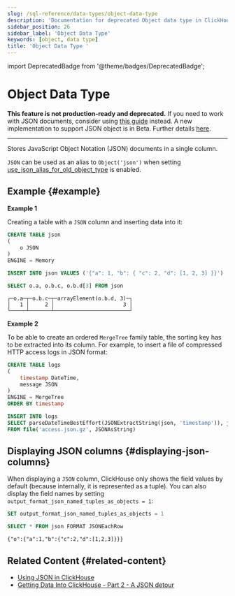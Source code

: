 ```yaml
---
slug: /sql-reference/data-types/object-data-type
description: 'Documentation for deprecated Object data type in ClickHouse'
sidebar_position: 26
sidebar_label: 'Object Data Type'
keywords: [object, data type]
title: 'Object Data Type '
---
```


import DeprecatedBadge from '@theme/badges/DeprecatedBadge';

# Object Data Type 

<DeprecatedBadge/>

**This feature is not production-ready and deprecated.** If you need to work with JSON documents, consider using [this guide](/integrations/data-formats/json/overview) instead. A new implementation to support JSON object is in Beta. Further details [here](/sql-reference/data-types/newjson).

<hr />

Stores JavaScript Object Notation (JSON) documents in a single column.

`JSON` can be used as an alias to `Object('json')` when setting [use_json_alias_for_old_object_type](/operations/settings/settings#use_json_alias_for_old_object_type) is enabled.

## Example {#example}

**Example 1**

Creating a table with a `JSON` column and inserting data into it:

```sql
CREATE TABLE json
(
    o JSON
)
ENGINE = Memory
```

```sql
INSERT INTO json VALUES ('{"a": 1, "b": { "c": 2, "d": [1, 2, 3] }}')
```

```sql
SELECT o.a, o.b.c, o.b.d[3] FROM json
```

```text
┌─o.a─┬─o.b.c─┬─arrayElement(o.b.d, 3)─┐
│   1 │     2 │                      3 │
└─────┴───────┴────────────────────────┘
```

**Example 2**

To be able to create an ordered `MergeTree` family table, the sorting key has to be extracted into its column. For example, to insert a file of compressed HTTP access logs in JSON format:

```sql
CREATE TABLE logs
(
	timestamp DateTime,
	message JSON
)
ENGINE = MergeTree
ORDER BY timestamp
```

```sql
INSERT INTO logs
SELECT parseDateTimeBestEffort(JSONExtractString(json, 'timestamp')), json
FROM file('access.json.gz', JSONAsString)
```

## Displaying JSON columns {#displaying-json-columns}

When displaying a `JSON` column, ClickHouse only shows the field values by default (because internally, it is represented as a tuple). You can also display the field names by setting `output_format_json_named_tuples_as_objects = 1`:

```sql
SET output_format_json_named_tuples_as_objects = 1

SELECT * FROM json FORMAT JSONEachRow
```

```text
{"o":{"a":1,"b":{"c":2,"d":[1,2,3]}}}
```

## Related Content {#related-content}

- [Using JSON in ClickHouse](/integrations/data-formats/json/overview)
- [Getting Data Into ClickHouse - Part 2 - A JSON detour](https://clickhouse.com/blog/getting-data-into-clickhouse-part-2-json)
